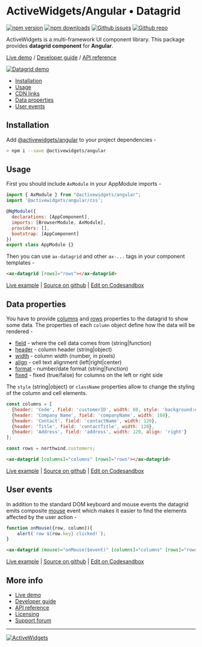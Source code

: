 
### 

# ActiveWidgets/Angular • Datagrid 

[![npm version](https://img.shields.io/npm/v/@activewidgets/angular)](https://www.npmjs.com/package/@activewidgets/angular "View this project on npm")
[![npm downloads](https://img.shields.io/npm/dm/@activewidgets/angular)](https://www.npmjs.com/package/@activewidgets/angular "npm package downloads/month")
[![Github issues](https://img.shields.io/github/issues/activewidgets/angular)](https://github.com/activewidgets/angular/issues "See Github issues")
[![Github repo](https://img.shields.io/github/stars/activewidgets/angular?label=GitHub&style=social)](https://github.com/activewidgets/angular "Open Github repo")

ActiveWidgets is a multi-framework UI component library. This package provides **datagrid component** for **Angular**.

[Live demo](https://angular.activewidgets.com) / [Developer guide](https://docs.activewidgets.com/guide/) / [API reference](https://docs.activewidgets.com/api/)

[![Datagrid demo](https://cdn.activewidgets.com/assets/screens/demo.png)](https://angular.activewidgets.com)

- [Installation](#installation)
- [Usage](#usage)
- [CDN links](#cdn-links)
- [Data properties](#data-properties)
- [User events](#user-events)


## Installation

Add [@activewidgets/angular](https://docs.activewidgets.com/api/packages/angular/) to your project dependencies -

```sh
> npm i --save @activewidgets/angular
```

## Usage

First you should include `AxModule` in your AppModule imports -

```js
import { AxModule } from "@activewidgets/angular";
import '@activewidgets/angular/css';

@NgModule({
  declarations: [AppComponent],
  imports: [BrowserModule, AxModule],
  providers: [],
  bootstrap: [AppComponent]
})
export class AppModule {}
```

Then you can use `ax-datagrid` and other `ax-...` tags in your component templates -

```html
<ax-datagrid [rows]="rows"></ax-datagrid>
```
[Live example](https://angular.activewidgets.com/examples/local/hello-world/) | [Source on github](https://github.com/activewidgets/angular/tree/master/examples/hello-world) | [Edit on Codesandbox](https://codesandbox.io/s/github/activewidgets/angular/tree/master/examples/hello-world)


## Data properties

You have to provide [columns](https://docs.activewidgets.com/api/datagrid/columns/) and [rows](https://docs.activewidgets.com/api/datagrid/rows/) properties to the datagrid to show some data. The properties of each `column` object define how the data will be rendered -

- [field](https://docs.activewidgets.com/api/datagrid/columns/#field) - where the cell data comes from (string|function)
- [header](https://docs.activewidgets.com/api/datagrid/columns/#header) - column header (string|object)
- [width](https://docs.activewidgets.com/api/datagrid/columns/#width) - column width (number, in pixels)
- [align](https://docs.activewidgets.com/api/datagrid/columns/#align) - cell text alignment (left|right|center)
- [format](https://docs.activewidgets.com/api/datagrid/columns/#format) - number/date format (string|function)
- [fixed](https://docs.activewidgets.com/api/datagrid/columns/#fixed) - fixed (true/false) for columns on the left or right side

The `style` (string|object) or `className` properties allow to change the styling of the column and cell elements.

```js
const columns = [
  {header: 'Code', field: 'customerID', width: 80, style: 'background:#def', fixed: true},
  {header: 'Company Name', field: 'companyName', width: 160},
  {header: 'Contact', field: 'contactName', width: 120},
  {header: 'Title', field: 'contactTitle', width: 120},
  {header: 'Address', field: 'address', width: 120, align: 'right'}
];

const rows = northwind.customers;
```

```html
<ax-datagrid [columns]="columns" [rows]="rows"></ax-datagrid>
```

[Live example](https://angular.activewidgets.com/examples/local/columns/) | [Source on github](https://github.com/activewidgets/angular/tree/master/examples/columns) | [Edit on Codesandbox](https://codesandbox.io/s/github/activewidgets/angular/tree/master/examples/columns)


## User events

In addition to the standard DOM keyboard and mouse events the datagrid emits composite 
[mouse](https://docs.activewidgets.com/api/datagrid/mouse-event/) event which makes it easier to find the elements affected by the user action -

```js
function onMouse({row, column}){
    alert(`row ${row.key} clicked!`);
}
```
```html
<ax-datagrid (mouse)="onMouse($event)" [columns]="columns" [rows]="rows"></ax-datagrid>
```

[Live example](https://angular.activewidgets.com/examples/local/events/) | [Source on github](https://github.com/activewidgets/angular/tree/master/examples/events) | [Edit on Codesandbox](https://codesandbox.io/s/github/activewidgets/angular/tree/master/examples/events)

## More info

- [Live demo](https://react.activewidgets.com) 
- [Developer guide](https://docs.activewidgets.com/guide/) 
- [API reference](https://docs.activewidgets.com/api/)
- [Licensing](https://activewidgets.com/licenses/)
- [Support forum](https://activewidgets.com/messages/)


---

[![ActiveWidgets](https://activewidgets.com/include/logo/aw-logo-40.png)](https://activewidgets.com) 
